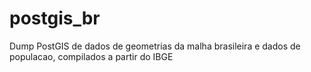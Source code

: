# postgis_br
Dump PostGIS de dados de geometrias da malha brasileira e dados de populacao, compilados a partir do IBGE
